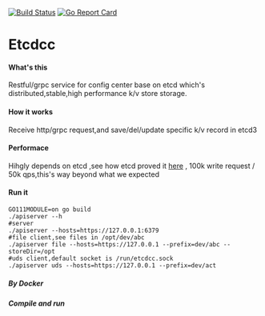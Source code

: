 [![Build Status](https://travis-ci.org/funlake/etcdcc.svg?branch=master)](https://travis-ci.org/funlake/etcdcc)
[![Go Report Card](https://goreportcard.com/badge/github.com/funlake/etcdcc)](https://goreportcard.com/report/github.com/funlake/etcdcc)
# Etcdcc
#### What's this
Restful/grpc service for config center base on etcd which's distributed,stable,high performance k/v store storage.

#### How it works
Receive http/grpc request,and save/del/update specific k/v record in etcd3

#### Performace
Hihgly depends on  etcd ,see how etcd proved it [here](https://github.com/etcd-io/etcd/blob/master/Documentation/op-guide/performance.md) ,
100k write request / 50k qps,this's way beyond what we expected

#### Run it
```
GO111MODULE=on go build
./apiserver --h
#server
./apiserver --hosts=https://127.0.0.1:6379
#file client,see files in /opt/dev/abc
./apiserver file --hosts=https://127.0.0.1 --prefix=dev/abc --storeDir=/opt
#uds client,default socket is /run/etcdcc.sock
./apiserver uds --hosts=https://127.0.0.1 --prefix=dev/act
```
##### By Docker
##### Compile and run